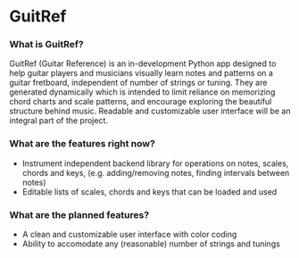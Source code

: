 # GuitRef

### What is GuitRef?
GuitRef (Guitar Reference) is an in-development Python app designed to help guitar players and musicians visually learn notes and patterns on a guitar fretboard, independent of number of strings or tuning. They are generated dynamically which is intended to limit reliance on memorizing chord charts and scale patterns, and encourage exploring the beautiful structure behind music. Readable and customizable user interface will be an integral part of the project.

### What are the features right now?
* Instrument independent backend library for operations on notes, scales, chords and keys, (e.g. adding/removing notes, finding intervals between notes)
* Editable lists of scales, chords and keys that can be loaded and used

### What are the planned features?
* A clean and customizable user interface with color coding
* Ability to accomodate any (reasonable) number of strings and tunings
